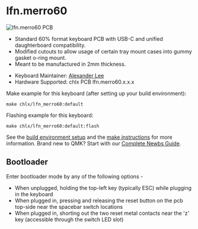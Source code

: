 # lfn.merro60

![lfn.merro60 PCB](https://i.imgur.com/xyQA68Xh.jpg)

- Standard 60% format keyboard PCB with USB-C and unified daughterboard compatibility.
- Modified cutouts to allow usage of certain tray mount cases into gummy gasket o-ring mount.
- Meant to be manufactured in 2mm thickness.

* Keyboard Maintainer: [Alexander Lee](https://github.com/gaclee3b)
* Hardware Supported: chlx PCB lfn.merro60.x.x.x

Make example for this keyboard (after setting up your build environment):

    make chlx/lfn_merro60:default

Flashing example for this keyboard:

    make chlx/lfn_merro60:default:flash

See the [build environment setup](https://docs.qmk.fm/#/getting_started_build_tools) and the [make instructions](https://docs.qmk.fm/#/getting_started_make_guide) for more information. Brand new to QMK? Start with our [Complete Newbs Guide](https://docs.qmk.fm/#/newbs).

## Bootloader

Enter bootloader mode by any of the following options -
- When unplugged, holding the top-left key (typically ESC) while plugging in the keyboard
- When plugged in, pressing and releasing the reset button on the pcb top-side near the spacebar switch locations
- When plugged in, shorting out the two reset metal contacts near the 'z' key (accessible through the switch LED slot)
